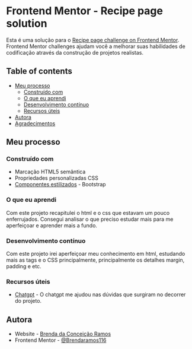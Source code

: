 # Frontend Mentor - Recipe page solution

Esta é uma solução para o [Recipe page challenge on Frontend Mentor](https://www.frontendmentor.io/challenges/recipe-page-KiTsR8QQKm). Frontend Mentor challenges ajudam você a melhorar suas habilidades de codificação através da construção de projetos realistas.

## Table of contents

- [Meu processo](#meu-processo)
  - [Construído com](#construído-com)
  - [O que eu aprendi](#o-que-aprendi)
  - [Desenvolvimento contínuo](#desenvolvimento-contínuo)
  - [Recursos úteis](#recursos-úteis)
- [Autora](#autora)
- [Agradecimentos](#agradecimentos)


## Meu processo

### Construído com

- Marcação HTML5 semântica
- Propriedades personalizadas CSS
- [Componentes estilizados](https://getbootstrap.com/docs/5.2/getting-started/introduction/) - Bootstrap


### O que eu aprendi

Com este projeto recapitulei o html e o css que estavam um pouco enferrujados. Consegui analisar 
o que preciso estudar mais para me aperfeiçoar e aprender mais a fundo. 

### Desenvolvimento contínuo

Com este projeto irei aperfeiçoar meu conhecimento em html, estudando mais as tags e o CSS principalmente, principalmente os detalhes margin, padding e etc.

### Recursos úteis

- [Chatgpt](https://chat.openai.com/) - O chatgpt me ajudou nas dúvidas que surgiram no decorrer do projeto.


## Autora

- Website - [Brenda da Conceição Ramos](https://www.linkedin.com/in/brendaramos116/)
- Frontend Mentor - [@Brendaramos116](https://www.frontendmentor.io/profile/Brendaramos116)


